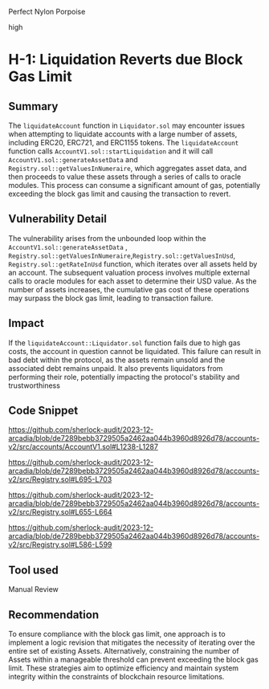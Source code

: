 Perfect Nylon Porpoise

high

# H-1: Liquidation Reverts due Block Gas Limit

## Summary
The `liquidateAccount` function in `Liquidator.sol` may encounter issues when attempting to liquidate accounts with a large number of assets, including ERC20, ERC721, and ERC1155 tokens. The `liquidateAccount` function calls  `AccountV1.sol::startLiquidation` and it will call  `AccountV1.sol::generateAssetData` and `Registry.sol::getValuesInNumeraire`, which aggregates asset data, and then proceeds to value these assets through a series of calls to oracle modules. This process can consume a significant amount of gas, potentially exceeding the block gas limit and causing the transaction to revert.

## Vulnerability Detail
The vulnerability arises from the unbounded loop within the `AccountV1.sol::generateAssetData` , `Registry.sol::getValuesInNumeraire`,`Registry.sol::getValuesInUsd`, `Registry.sol::getRateInUsd` function, which iterates over all assets held by an account. The subsequent valuation process involves multiple external calls to oracle modules for each asset to determine their USD value. As the number of assets increases, the cumulative gas cost of these operations may surpass the block gas limit, leading to transaction failure.

## Impact
If the `liquidateAccount::Liquidator.sol` function fails due to high gas costs, the account in question cannot be liquidated. This failure can result in bad debt within the protocol, as the assets remain unsold and the associated debt remains unpaid. It also prevents liquidators from performing their role, potentially impacting the protocol's stability and trustworthiness

## Code Snippet
https://github.com/sherlock-audit/2023-12-arcadia/blob/de7289bebb3729505a2462aa044b3960d8926d78/accounts-v2/src/accounts/AccountV1.sol#L1238-L1287

https://github.com/sherlock-audit/2023-12-arcadia/blob/de7289bebb3729505a2462aa044b3960d8926d78/accounts-v2/src/Registry.sol#L695-L703

https://github.com/sherlock-audit/2023-12-arcadia/blob/de7289bebb3729505a2462aa044b3960d8926d78/accounts-v2/src/Registry.sol#L655-L664

https://github.com/sherlock-audit/2023-12-arcadia/blob/de7289bebb3729505a2462aa044b3960d8926d78/accounts-v2/src/Registry.sol#L586-L599

## Tool used
Manual Review

## Recommendation
To ensure compliance with the block gas limit, one approach is to implement a logic revision that mitigates the necessity of iterating over the entire set of existing Assets. Alternatively, constraining the number of Assets within a manageable threshold can prevent exceeding the block gas limit. These strategies aim to optimize efficiency and maintain system integrity within the constraints of blockchain resource limitations.